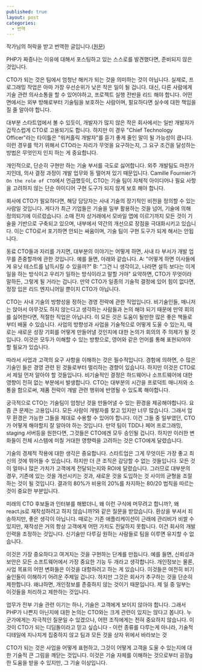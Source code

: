 ```yaml
---
published: true
layout: post
categories:
  - 번역
---
```


작가님의 허락을 받고 번역한 글입니다.([원문](https://web.archive.org/web/20171128214925/https://juokaz.com/blog/becoming-a-cto))

PHP가 짜증나는 이유에 대해서 포스팅하고 있는 스스로를 발견했다면, 준비되지 않은 것입니다.

CTO가 되는 것은 팀에서 엄청난 해커가 되는 것을 의미하는 것이 아닙니다. 실제로, 프로그래밍 작업은 아마 가장 우선순위가 낮은 작은 일이 될 겁니다. 대신, 다른 사람에게 기술 관련 의사소통을 할 수 있어야하고, 프로젝트 실행 전반을 리드 해야 합니다. 어떤 면에서는 외부 방해로부터 기술팀을 보호하는 사람이며, 필요하다면 실수에 대한 책임을 질 줄 알아야 합니다.

대부분 스타트업에서 볼 수 있듯이, 개발자가 많지 않은 작은 회사에서는 일반 개발자가 갑작스럽게 CTO로 고용되기도 합니다. 하지만 이 경우 "Chief Technology Officer"라는 타이틀은 "워커홀릭 개발자"를 듣기 좋게 줄인 말이 될 가능성이 큽니다. 이런 경우를 막기 위해서 CTO라는 자리가 무엇을 요구하는지, 그 요구 조건을 달성하는 방법은 무엇인지 인지 하는 게 중요합니다.

개인적으로, 단순히 구현만 하는 기술 부서를 극도로 싫어합니다. 외주 개발팀도 마찬가지인데, 의사 결정 과정이 개발 업무와 동 떨어져 있기 때문입니다. Camille Fournier가 `On the role of CTO`에서 언급했듯이, CTO는 기술 팀이 자체적 아이디어나 필요 사항을 고려하지 않는 단순 아이디어 구현 도구가 되지 않게 보호 해야 합니다.

회사에 CTO가 필요하다면, 해당 담당자는 사내 기술의 장기적인 비전을 정의할 수 있는 사람일 것입니다. 게다가 최근 기업들은 기술을 일부 활용하는 것을 넘어, 기술에 의해 정의되기에 이르렀습니다. 소매 전자 상거래에서 모바일 앱에 이르기까지 모든 것이 기술을 기반으로 구축되고 있으며, 내부에서 약간의 개선으로 장점을 극대화시키고 있습니다. 이는 CTO로서 포기하면 안되는 싸움이며, 기술 팀이 구현 도구가 되게 해서는 안됩니다.

동료 CTO들과 자리를 가지면, 대부분의 이야기는 어떻게 하면, 사내 타 부서가 개발 업무를 존중할까에 관한 것입니다. 예를 들면, 아래와 같습니다.
A: "어떻게 하면 이사들에게 유닛 테스트를 납득시킬 수 있을까?" 
B: "그건 니 생각이고, 나라면 설득 보다는 이게 일을 하는 방식이고 우리가 일하는 방식이라고 말할 거야"
요약하면, CTO가 무엇이라 말하든, 그렇게 될 거라는 겁니다. 만약 CTO가 일종의 기술적 결정에 있어 힘이 없다면, 정장 입은 리드 엔지니어일 뿐이지 CTO가 아닙니다.

CTO는 사내 기술의 방향성을 정하는 경영 전략에 관한 직업입니다. 비기술인들, 매니저는 앉아서 아무것도 하지 않는다고 생각하는 사람들과 논의 해야 되기 때문에 만약 회의를 싫어한다면, 적절한 직업은 아닙니다. 이 모든 것은 도움이 될만한 많은 좋은 책들로부터 배울 수 있습니다. 사업의 방향성과 사업을 기술적으로 어떻게 도울 수 있는지, 때로는 새로운 성장 기회를 어떻게 만들어낼 것인지에 대한 논의가 회의의 주 의제가 될 것입니다. 이것은 모두가 이해할 수 있는 방향으로, 영어와 같은 언어를 통해 표현되어야 할 필요가 있습니다.

따라서 사업과 고객의 요구 사항을 이해하는 것은 필수적입니다. 경험에 의하면, 수 많은 기술인 들은 경영 관련 된 것들로부터 멀리하는 경향이 있습니다. 하지만 이것은 CTO로서 제일 먼저 알아야 할 것들입니다. 비기술적인 결정은 하드웨어나 소프트웨어에 대한 영향이 전혀 없는 부분에서 발생합니다. CTO는 대부분의 시간을 프로덕트 매니저와 소통을 함으로써, 제품 전략이 개발 관련 행위에 반영될 수 있도록 해야합니다.

궁극적으로 CTO는 기술팀이 엄청난 것을 만들어낼 수 있는 환경을 제공해야합니다. 요즘 큰 문제는 고용입니다. 모든 사람이 개발자를 찾고 있지만 너무 많습니다. 그래서 업무 환경은 가능한 그들을 제대로 수용할 수 있어야 합니다. 이건 그들 중 일부였던, CTO가 어떻게 해야할지 잘 알아야 하는 것입니다.  만약 팀이 TDD나 페어 프로그래밍, staging 서버등을 원한다면, 그것들은 CTO에겐 모두 승인될 겁니다. 하지만 이러한 변화들이 전체 시스템에 미칠 거대한 영향력을 고려하는 것은 CTO에게 달렸습니다.

기술의 경제적 작용에 대한 생각은 중요합니다. 스타트업은 그게 무엇이든 가장 좋고 최신의 것에 뛰어들 수 있습니다. 하지만 더 큰 조직은 감당할 수 없는 것들입니다. 모든 것이 얼마나 많은 가치가 고객에게 전달되는지와 ROI에 달렸습니다.  그러므로 대부분의 경우, 기존에 있는 것을 개선시키는 것과, 새로운 것을 도입하는 것 사이의 균형을 조절하는 것이 될 것입니다. 결과의 80%가 비용의 20%를 차지하는 80/20 법칙을 따르는 것이 중요한 부분입니다.

미래의 CTO 후보들과 인터뷰를 해봤더니, 왜 이런 구식에 머무려고 합니까?, 왜  react.js로 재작성하려고 하지 않습니까?와 같은 질문을 받았습니다. 환상을 부셔서 죄송하지만, 좋은 생각이 아닙니다. 때로는 기존 애플리케이션이 근래에 관리비가 비쌀 수 있지만, 재작성은 거의 항상 고객에게 어떤 가치도 전달하지 못합니다. 이건 회사의 개발 인력을 조정하는 것입니다. 신기술만 다루길 원하는 사람들로 팀을 이루면 유지할 수 없습니다.

이것은 가장 중요하다고 여겨지는 것을 구현하는 단계를 만듭니다. 예를 들면, 신뢰성과 보안은 모든 소프트웨어에서 가장 중요한 기능 두 개라고 생각합니다. 개인정보는 물론, 사업 목표의 어떤 변화들은 이것을 대항하려고 하는 게 있습니다. 이것들은 여전히 비기술인들이 이해하기 어려운 주제일 겁니다. 하지만 그것은 회사가 추구하는 것을 단순히 제한합니다. 왜냐하면, 개인정보를 존중하지 않는 것이기 때문입니다. 제 일 중 일부는 이것들을 처리하고 제한하는 것입니다.

업무가 전부 기술 관련 이기는 하나, 기술은 고객에게 보이지 않아야 합니다. 그래서 PHP가 나쁜지 아닌지에 대한 논의는 CTO와는 크게 관련이 있지는 않다고 봅니다. 누군가에게는 자극적인 질문일 수 있겠으나, 어떤 조직에게는 전혀 중요하지 않습니다. 이것이 CTO가 되는 디딤돌이라고 믿고 싶습니다 - 이런 종류를 다루는게 아니라, 기술적 디테일에 지나치게 집중하지 않고 팀과 모든 것을 상자 위에서 바라보는 것

CTO가 되는 것은 사업을 어떻게 표현하고, 그것이 어떻게 고객을 도울 수 있는지에 대한 기술적 큰 그림을 깨닫는 것입니다. 이것은 기술 자체를 이해하는 것으로부터 굉장g한 도움을 받을 수 있지만, 그 기술 이상입니다.
 
